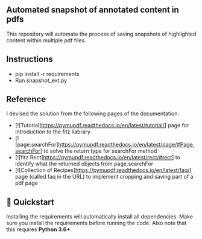 ## Automated snapshot of annotated content in pdfs
 This repository will automate the process of saving snapshots of highlighted content within multiple pdf files.

## Instructions

-   pip install -r requirements
-   Run snapshot_ext.py

## Reference

I devised the solution from the following pages of the documentation:

-   [![Tutorial]<https://pymupdf.readthedocs.io/en/latest/tutorial/>] page for introduction to the fitz liabrary
-   [![page.searchFor]<https://pymupdf.readthedocs.io/en/latest/page/#Page.searchFor>] to solve the return type for searchFor method
-   [![fitz.Rect]<https://pymupdf.readthedocs.io/en/latest/rect/#rect>] to identify what the returned objects from page.searchFor
-   [![Collection of Recipes]<https://pymupdf.readthedocs.io/en/latest/faq/>] page (called faq in the URL) to implement cropping and saving part of a pdf page

## 🚀 Quickstart

Installing the requirements will automatically install all dependencies. Make sure you install the requirements
before running the code. Also note that this requires **Python 3.6+**.